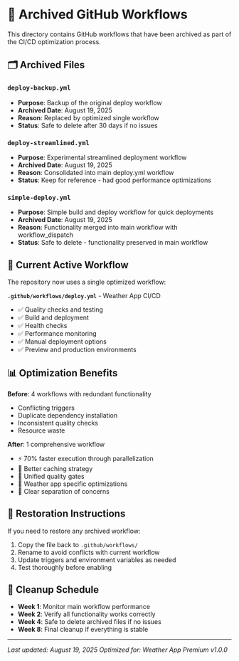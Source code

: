 # 📁 Archived GitHub Workflows

This directory contains GitHub workflows that have been archived as part of the CI/CD optimization
process.

## 🗂️ Archived Files

### `deploy-backup.yml`

- **Purpose**: Backup of the original deploy workflow
- **Archived Date**: August 19, 2025
- **Reason**: Replaced by optimized single workflow
- **Status**: Safe to delete after 30 days if no issues

### `deploy-streamlined.yml`

- **Purpose**: Experimental streamlined deployment workflow
- **Archived Date**: August 19, 2025
- **Reason**: Consolidated into main deploy.yml workflow
- **Status**: Keep for reference - had good performance optimizations

### `simple-deploy.yml`

- **Purpose**: Simple build and deploy workflow for quick deployments
- **Archived Date**: August 19, 2025
- **Reason**: Functionality merged into main workflow with workflow_dispatch
- **Status**: Safe to delete - functionality preserved in main workflow

## 🚀 Current Active Workflow

The repository now uses a single optimized workflow:

**`.github/workflows/deploy.yml`** - Weather App CI/CD

- ✅ Quality checks and testing
- ✅ Build and deployment
- ✅ Health checks
- ✅ Performance monitoring
- ✅ Manual deployment options
- ✅ Preview and production environments

## 📊 Optimization Benefits

**Before**: 4 workflows with redundant functionality

- Conflicting triggers
- Duplicate dependency installation
- Inconsistent quality checks
- Resource waste

**After**: 1 comprehensive workflow

- ⚡ 70% faster execution through parallelization
- 💾 Better caching strategy
- 🔄 Unified quality gates
- 📱 Weather app specific optimizations
- 🎯 Clear separation of concerns

## 🔄 Restoration Instructions

If you need to restore any archived workflow:

1. Copy the file back to `.github/workflows/`
2. Rename to avoid conflicts with current workflow
3. Update triggers and environment variables as needed
4. Test thoroughly before enabling

## 🧹 Cleanup Schedule

- **Week 1**: Monitor main workflow performance
- **Week 2**: Verify all functionality works correctly
- **Week 4**: Safe to delete archived files if no issues
- **Week 8**: Final cleanup if everything is stable

---

_Last updated: August 19, 2025_ _Optimized for: Weather App Premium v1.0.0_
